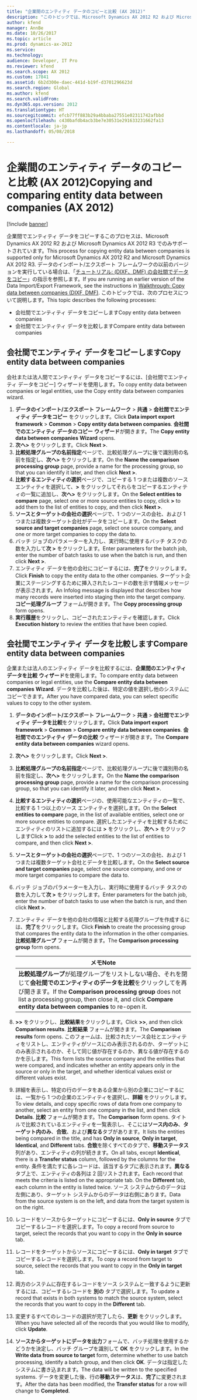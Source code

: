```yaml
---
title: "企業間のエンティティ データのコピーと比較 (AX 2012)"
description: "このトピックでは、Microsoft Dynamics AX 2012 R2 および Microsoft Dynamics AX 2012 R3 の企業間でエンティティ データをコピーする方法についての情報を提供します。"
author: kfend
manager: AnnBe
ms.date: 10/26/2017
ms.topic: article
ms.prod: dynamics-ax-2012
ms.service: 
ms.technology: 
audience: Developer, IT Pro
ms.reviewer: kfend
ms.search.scope: AX 2012
ms.custom: 17841
ms.assetid: 6b2d300e-daec-441d-b19f-d3701296623d
ms.search.region: Global
ms.author: kfend
ms.search.validFrom: 
ms.dyn365.ops.version: 2012
ms.translationtype: HT
ms.sourcegitcommit: efcb77ff883b29a4bbaba27551e02311742afbbd
ms.openlocfilehash: c430bafdb4acb3be7e30531e291633231662fa13
ms.contentlocale: ja-jp
ms.lasthandoff: 05/08/2018

---
```


# <a name="copying-and-comparing-entity-data-between-companies-ax-2012"></a><span data-ttu-id="986f8-103">企業間のエンティティ データのコピーと比較 (AX 2012)</span><span class="sxs-lookup"><span data-stu-id="986f8-103">Copying and comparing entity data between companies (AX 2012)</span></span>

[!include [banner](../../includes/banner.md)]

<span data-ttu-id="986f8-104">企業間でエンティティ データをコピーするこのプロセスは、Microsoft Dynamics AX 2012 R2 および Microsoft Dynamics AX 2012 R3 でのみサポートされています。</span><span class="sxs-lookup"><span data-stu-id="986f8-104">This process for copying entity data between companies is supported only for Microsoft Dynamics AX 2012 R2 and Microsoft Dynamics AX 2012 R3.</span></span> <span data-ttu-id="986f8-105">データのインポート/エクスポート フレームワークの以前のバージョンを実行している場合は、「[チュートリアル: (DIXF、DMF) の会社間でデータをコピー](copy-data-between-companies-dixf.md)」の指示を参照します。</span><span class="sxs-lookup"><span data-stu-id="986f8-105">If you are running an earlier version of the Data Import/Export Framework, see the instructions in [Walkthrough: Copy data between companies (DIXF, DMF)](copy-data-between-companies-dixf.md).</span></span> <span data-ttu-id="986f8-106">このトピックでは、次のプロセスについて説明します。</span><span class="sxs-lookup"><span data-stu-id="986f8-106">This topic describes the following processes:</span></span>

-   <span data-ttu-id="986f8-107">会社間でエンティティ データをコピーします</span><span class="sxs-lookup"><span data-stu-id="986f8-107">Copy entity data between companies</span></span>
-   <span data-ttu-id="986f8-108">会社間でエンティティ データを比較します</span><span class="sxs-lookup"><span data-stu-id="986f8-108">Compare entity data between companies</span></span>

## <a name="copy-entity-data-between-companies"></a><span data-ttu-id="986f8-109">会社間でエンティティ データをコピーします</span><span class="sxs-lookup"><span data-stu-id="986f8-109">Copy entity data between companies</span></span>
<span data-ttu-id="986f8-110">会社または法人間でエンティティ データをコピーするには、[会社間でエンティティ データをコピー] ウィザードを使用します。</span><span class="sxs-lookup"><span data-stu-id="986f8-110">To copy entity data between companies or legal entities, use the Copy entity data between companies wizard.</span></span>

1.  <span data-ttu-id="986f8-111">**データのインポート/エクスポート フレームワーク** &gt; **共通** &gt; **会社間でエンティティ データをコピー** をクリックします。</span><span class="sxs-lookup"><span data-stu-id="986f8-111">Click **Data import export framework** &gt; **Common** &gt; **Copy entity data between companies**.</span></span> <span data-ttu-id="986f8-112">**会社間でのエンティティ データのコピー** **ウィザード**が開きます。</span><span class="sxs-lookup"><span data-stu-id="986f8-112">The **Copy entity data between companies** **Wizard** opens.</span></span>
2.  <span data-ttu-id="986f8-113">**次へ&gt;** をクリックします。</span><span class="sxs-lookup"><span data-stu-id="986f8-113">Click **Next &gt;**.</span></span>
3.  <span data-ttu-id="986f8-114">**比較処理グループの名前指定**ページで、比較処理グループに後で識別用の名前を指定し、**次へ&gt;** をクリックします。</span><span class="sxs-lookup"><span data-stu-id="986f8-114">On the **Name the comparison processing group** page, provide a name for the processing group, so that you can identify it later, and then click **Next &gt;**.</span></span>
4.  <span data-ttu-id="986f8-115">**比較するエンティティの選択**ページで、コピーする 1 つまたは複数のソース エンティティを選択して、**&gt;** をクリックしてそれらをコピーするエンティティの一覧に追加し、**次へ&gt;** をクリックします。</span><span class="sxs-lookup"><span data-stu-id="986f8-115">On the **Select entities to compare** page, select one or more source entities to copy, click **&gt;** to add them to the list of entities to copy, and then click **Next &gt;**.</span></span>
5.  <span data-ttu-id="986f8-116">**ソースとターゲットの会社の選択**ページで、1 つのソースの会社、および 1 つまたは複数ターゲット会社がデータをコピーします。</span><span class="sxs-lookup"><span data-stu-id="986f8-116">On the **Select source and target companies** page, select one source company, and one or more target companies to copy the data to.</span></span>
6.  <span data-ttu-id="986f8-117">バッチ ジョブのパラメーターを入力し、実行時に使用するバッチ タスクの数を入力して**次 &gt;** をクリックします。</span><span class="sxs-lookup"><span data-stu-id="986f8-117">Enter parameters for the batch job, enter the number of batch tasks to use when the batch is run, and then click **Next &gt;**.</span></span>
7.  <span data-ttu-id="986f8-118">エンティティ データを他の会社にコピーするには、**完了**をクリックします。</span><span class="sxs-lookup"><span data-stu-id="986f8-118">Click **Finish** to copy the entity data to the other companies.</span></span> <span data-ttu-id="986f8-119">ターゲット企業にステージングするために挿入されたレコードの数を示す情報メッセージが表示されます。</span><span class="sxs-lookup"><span data-stu-id="986f8-119">An Infolog message is displayed that describes how many records were inserted into staging then into the target company.</span></span> <span data-ttu-id="986f8-120">**コピー処理グループ** フォームが開きます。</span><span class="sxs-lookup"><span data-stu-id="986f8-120">The **Copy processing group** form opens.</span></span>
8.  <span data-ttu-id="986f8-121">**実行履歴**をクリックし、コピーされたエンティティを確認します。</span><span class="sxs-lookup"><span data-stu-id="986f8-121">Click **Execution history** to review the entities that have been copied.</span></span>

## <a name="compare-entity-data-between-companies"></a><span data-ttu-id="986f8-122">会社間でエンティティ データを比較します</span><span class="sxs-lookup"><span data-stu-id="986f8-122">Compare entity data between companies</span></span>
<span data-ttu-id="986f8-123">企業または法人のエンティティ データを比較するには、**企業間のエンティティ データを比較** **ウィザード**を使用します。</span><span class="sxs-lookup"><span data-stu-id="986f8-123">To compare entity data between companies or legal entities, use the **Compare entity data between companies** **Wizard**.</span></span> <span data-ttu-id="986f8-124">データを比較した後は、特定の値を選択し他のシステムにコピーできます。</span><span class="sxs-lookup"><span data-stu-id="986f8-124">After you have compared data, you can select specific values to copy to the other system.</span></span>

1.  <span data-ttu-id="986f8-125">**データのインポート/エクスポート フレームワーク** &gt; **共通** &gt; **会社間でエンティティ データを比較**をクリックします。</span><span class="sxs-lookup"><span data-stu-id="986f8-125">Click **Data import export framework** &gt; **Common** &gt; **Compare entity data between companies**.</span></span> <span data-ttu-id="986f8-126">**会社間でのエンティティ データの比較** ウィザードが開きます。</span><span class="sxs-lookup"><span data-stu-id="986f8-126">The **Compare entity data between companies** wizard opens.</span></span>
2.  <span data-ttu-id="986f8-127">**次へ&gt;** をクリックします。</span><span class="sxs-lookup"><span data-stu-id="986f8-127">Click **Next &gt;**.</span></span>
3.  <span data-ttu-id="986f8-128">**比較処理グループの名前指定**ページで、比較処理グループに後で識別用の名前を指定し、**次へ&gt;** をクリックします。</span><span class="sxs-lookup"><span data-stu-id="986f8-128">On the **Name the comparison processing group** page, provide a name for the comparison processing group, so that you can identify it later, and then click **Next &gt;**.</span></span>
4.  <span data-ttu-id="986f8-129">**比較するエンティティの選択**ページの、使用可能なエンティティの一覧で、比較する 1 つ以上のソース エンティティを選択します。</span><span class="sxs-lookup"><span data-stu-id="986f8-129">On the **Select entities to compare** page, in the list of available entities, select one or more source entities to compare.</span></span> <span data-ttu-id="986f8-130">選択したエンティティを比較するためにエンティティのリストに追加するには **&gt;** をクリックし、**次へ &gt;** をクリックします</span><span class="sxs-lookup"><span data-stu-id="986f8-130">Click **&gt;** to add the selected entities to the list of entities to compare, and then click **Next &gt;**.</span></span>
5.  <span data-ttu-id="986f8-131">**ソースとターゲットの会社の選択**ページで、1 つのソースの会社、および 1 つまたは複数ターゲット会社とデータを比較します。</span><span class="sxs-lookup"><span data-stu-id="986f8-131">On the **Select source and target companies** page, select one source company, and one or more target companies to compare the data to.</span></span>
6.  <span data-ttu-id="986f8-132">バッチ ジョブのパラメーターを入力し、実行時に使用するバッチ タスクの数を入力して**次 &gt;** をクリックします。</span><span class="sxs-lookup"><span data-stu-id="986f8-132">Enter parameters for the batch job, enter the number of batch tasks to use when the batch is run, and then click **Next &gt;**.</span></span>
7.  <span data-ttu-id="986f8-133">エンティティ データを他の会社の情報と比較する処理グループを作成するには、**完了**をクリックします。</span><span class="sxs-lookup"><span data-stu-id="986f8-133">Click **Finish** to create the processing group that compares the entity data to the information in the other companies.</span></span> <span data-ttu-id="986f8-134">**比較処理グループ** フォームが開きます。</span><span class="sxs-lookup"><span data-stu-id="986f8-134">The **Comparison processing group** form opens.</span></span>

    | <span data-ttu-id="986f8-135">**メモ**</span><span class="sxs-lookup"><span data-stu-id="986f8-135">**Note**</span></span>                                                                                                                                                   |
    |------------------------------------------------------------------------------------------------------------------------------------------------------------|
    | <span data-ttu-id="986f8-136">**比較処理グループ**が処理グループをリストしない場合、それを閉じて**会社間でのエンティティのデータを比較**をクリックしてを再び開きます。</span><span class="sxs-lookup"><span data-stu-id="986f8-136">If the **Comparison processing group** does not list a processing group, then close it, and click **Compare entity data between companies** to re-open it.</span></span> |

8.  <span data-ttu-id="986f8-137">**&gt;&gt;** をクリックし、**比較結果**をクリックします。</span><span class="sxs-lookup"><span data-stu-id="986f8-137">Click **&gt;&gt;**, and then click **Comparison results**.</span></span> <span data-ttu-id="986f8-138">**比較結果** フォームが開きます。</span><span class="sxs-lookup"><span data-stu-id="986f8-138">The **Comparison results** form opens.</span></span> <span data-ttu-id="986f8-139">このフォームは、比較されたソース会社とエンティティをリストし、エンティティがソースにのみ表示されるのか、ターゲットにのみ表示されるのか、そして同じ値が存在するのか、異なる値が存在するのかを示します。</span><span class="sxs-lookup"><span data-stu-id="986f8-139">This form lists the source company and the entities that were compared, and indicates whether an entity appears only in the source or only in the target, and whether identical values exist or different values exist.</span></span>
9.  <span data-ttu-id="986f8-140">詳細を表示し、特定の行のデータをある企業から別の企業にコピーするには、一覧から 1 つの企業のエンティティを選択し、**詳細** をクリックします。</span><span class="sxs-lookup"><span data-stu-id="986f8-140">To view details, and copy specific rows of data from one company to another, select an entity from one company in the list, and then click **Details**.</span></span> <span data-ttu-id="986f8-141">**比較** フォームが開きます。</span><span class="sxs-lookup"><span data-stu-id="986f8-141">The **Comparison** form opens.</span></span> <span data-ttu-id="986f8-142">タイトルで比較されているエンティティを一覧表示し、そこには**ソース内のみ**、**ターゲット内のみ**、**合致**、および**異なる**タブがあります。</span><span class="sxs-lookup"><span data-stu-id="986f8-142">It lists the entities being compared in the title, and has **Only in source**, **Only in target**, **Identical**, and **Different** tabs.</span></span> <span data-ttu-id="986f8-143">**合致**を除くすべてのタブで、**移動ステータス**列があり、エンティティの列が続きます。</span><span class="sxs-lookup"><span data-stu-id="986f8-143">On all tabs, except **Identical**, there is a **Transfer status** column, followed by the columns for the entity.</span></span> <span data-ttu-id="986f8-144">条件を満たすに各レコードは、該当するタブに表示されます。**異なる**タブ上で、エンティティの各列は 2 回リストされます。</span><span class="sxs-lookup"><span data-stu-id="986f8-144">Each record that meets the criteria is listed on the appropriate tab. On the **Different** tab, each column in the entity is listed twice.</span></span> <span data-ttu-id="986f8-145">ソース システムからのデータは左側にあり、ターゲット システムからのデータは右側にあります。</span><span class="sxs-lookup"><span data-stu-id="986f8-145">Data from the source system is on the left, and data from the target system is on the right.</span></span>
10. <span data-ttu-id="986f8-146">レコードをソースからターゲットにコピーするには、**Only in source** タブでコピーするレコードを選択します。</span><span class="sxs-lookup"><span data-stu-id="986f8-146">To copy a record from source to target, select the records that you want to copy in the **Only in source** tab.</span></span>
11. <span data-ttu-id="986f8-147">レコードをターゲットからソースにコピーするには、**Only in target** タブでコピーするレコードを選択します。</span><span class="sxs-lookup"><span data-stu-id="986f8-147">To copy a record from target to source, select the records that you want to copy in the **Only in target** tab.</span></span>
12. <span data-ttu-id="986f8-148">両方のシステムに存在するレコードをソース システムと一致するように更新するには、コピーするレコードを **別の** タブで選択します。</span><span class="sxs-lookup"><span data-stu-id="986f8-148">To update a record that exists in both systems to match the source system, select the records that you want to copy in the **Different** tab.</span></span>
13. <span data-ttu-id="986f8-149">変更するすべてのレコードの選択が完了したら、**更新** をクリックします。</span><span class="sxs-lookup"><span data-stu-id="986f8-149">When you have selected all of the records that you would like to modify, click **Update**.</span></span>
14. <span data-ttu-id="986f8-150">**ソースからターゲットにデータを出力**フォームで、バッチ処理を使用するかどうかを決定し、バッチ グループを識別して **OK** をクリックします。</span><span class="sxs-lookup"><span data-stu-id="986f8-150">In the **Write data from source to target** form, determine whether to use batch processing, identify a batch group, and then click **OK**.</span></span> <span data-ttu-id="986f8-151">データは指定したシステムに書き込まれます。</span><span class="sxs-lookup"><span data-stu-id="986f8-151">The data will be written to the specified systems.</span></span> <span data-ttu-id="986f8-152">データを変更した後、行の**移動ステータス**は、**完了**に変更されます。</span><span class="sxs-lookup"><span data-stu-id="986f8-152">After the data has been modified, the **Transfer status** for a row will change to **Completed**.</span></span>





